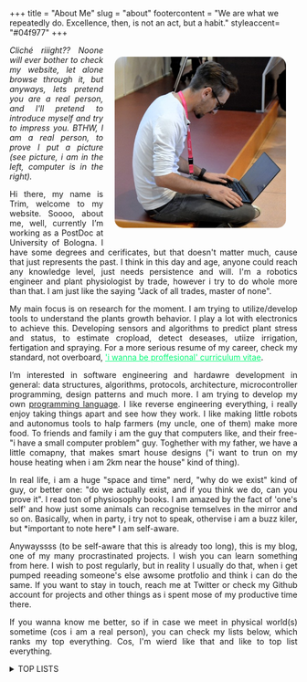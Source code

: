 +++
title = "About Me"
slug = "about"
footercontent = "We are what we repeatedly do. Excellence, then, is not an act, but a habit."
styleaccent= "#04f977"
+++

<img align="right" src="/images/profile_04.jpg" width="300" height="300" style="margin: 20px; border-radius: 5%;">

<p align="justify"><i>
Cliché riiight?? Noone will ever bother to check my website, let alone browse through it, but anyways, lets pretend you are a real person, and I'll pretend to introduce myself and try to impress you. BTHW, I am a real person, to prove I put a picture (see picture, i am in the left, computer is in the right).
</i></p>


<p align="justify">
Hi there, my name is Trim, welcome to my website. Soooo, about me, well, currently I’m working as a PostDoc at University of Bologna. I have some degrees and cerificates, but that doesn't matter much, cause that just represents the past. I think in this day and age, anyone could reach any knowledge level, just needs persistence and will. I'm a robotics engineer and plant physiologist by trade, however i try to do whole more than that. I am just like the saying "Jack of all trades, master of none".
<p align="justify">
My main focus is on research for the moment. I am trying to utilize/develop tools to understand the plants growth behavior. I play a lot with electronics to achieve this. Developing sensors and algorithms to predict plant stress and status, to estimate cropload, detect deseases, utiize irrigation, fertigation and spraying. For a more serious resume of my career, check my standard, not overboard, <a href="https://bresilla.com/resume/resume" style="color: #04f977;">'i wanna be proffesional' curriculum vitae</a>. 
</p>
<p align="justify">
I’m interested in software engineering and hardawre development in general: data structures, algorithms, protocols, architecture, microcontroller programming, design patterns and much more. I am trying to develop my own <a href="https://follang.org">programming language</a>. I like reverse engineering everything, i really enjoy taking things apart and see how they work. I like making little robots and autonomus tools to halp farmers (my uncle, one of them) make more food. To friends and family i am the guy that computers like, and their free- "i have a small computer problem" guy. Toghether with my father, we have a little comapny, that makes smart house designs ("i want to trun on my house heating when i am 2km near the house" kind of thing).
</p>

<p align="justify">
In real life, i am a huge "space and time" nerd, "why do we exist" kind of guy, or better one: "do we actually exist, and if you think we do, can you prove it". I read ton of physiosophy books. I am amazed by the fact of 'one's self' and how just some animals can recognise temselves in the mirror and so on. Basically, when in party, i try not to speak, othervise i am a buzz kiler, but *important to note here* I am self-aware.
</p>
<!-- <img align="left" src="/images/profile_04.jpg" width="300" height="300" style="margin: 20px; border-radius: 5%;"> -->

<p align="justify">
Anywayssss (to be self-aware that this is already too long), this is my blog, one of my many procrastinated projects. I wish you can learn something from here. I wish to post regularly, but in reality I usually do that, when i get pumped reeading someone's else awsome protfolio and think i can do the same. If you want to stay in touch, reach me at Twitter or check my Github account for projects and other things as i spent mose of my productive time there.
</p>

<p align="justify">
If you wanna know me better, so if in case we meet in physical world(s) sometime (cos i am a real person), you can check my lists below, which ranks my top everything. Cos, I'm wierd like that and like to top list everything.
</p>

<details>
  <summary>TOP LISTS</summary>
<details>
  <summary>Programmng langauges</summary>

  - c++
  - rust
  - go
  - zig
  - nim
  - julia
  - c
  - assembly
  - d
  - python
  - haskell
  - c#
  - r
  - typescript
  - scala
  - swift
  - lua
  - matlab
  - java
  - kotlin

</details>
<details>
  <summary>Open source projects (that i would like one day to contribute)</summary>

  - Linux
  - LLVM project
  - QEMU/KVM
  - LXC/Docker
  - ROS (Robotics Operating System)
  - OpenBSD
  - VSCode and LSP (language server protocol)
  - Godot engine / Unreal engine
  - Pytorch / Tensorflow
  - NixOS / Nix-Shell
  - Radare2
  - Capstone / Keystone
  - Linux From Scratch

</details>
<details>
  <summary>Movies</summary>

  - Matrix
  - Inception
  - Startrek
  - Tron
  - Back to the Future
  - Ghost in the Shell
  - Lucy
  - Terminator
  - Valerian
  - Minority Report
  - 2001:A Space Odyssey
  - Blade Runner
  - Edge of Tomorrow
  - Looper
  - Total Recall

</details>
<details>
  <summary>TV-Shwos</summary>

  - Westworld
  - Dragonball
  - Mr. Robot
  - Fringe
  - Stargate
  - Sens8
  - Dr. Who
  - Expanse
  - X-Files
  - Lost
  - Falling Skies
  - Flash forward
  - The event
  - Halt and catch fire

</details>
<details>
<summary>Books</summary>

  - Algorithm
  - Bermuda
  - Divide
  - Selected
  - Becoming human
  - Linked
  - Wastelands
  - The Blst
  - Resurgence
  - Parallel Shift
  - Glitches

</details>
<details>
  <summary>Comics</summary>

  - Flash
  - Batman
  - Superman
  - Cyborg
  - Wonder Woman
  - Green Lantern
  - Zatana
  - Martian Manhunter
  - Starfire
  - Aquaman
  - Arrow
  - Canary
  - Raven
  - Manhattan

</details>
<details>
  <summary>Games</summary>

  - Cyberpunk
  - Mass Effect
  - Star Citizen
  - Quantum Break
  - DeuxEx
  - Halo
  - Titanfall
  - Destiny
  - Portal
  - Call of duty
  - Syndicate
  - Division
  - XCOM
  - Crysis
  - Dishonored

</details>
<details>
  <summary>Companies</summary>

  - Github
  - Redhat
  - Cannonical
  - Dell
  - Microsoft
  - Suse
  - Intel
  - Google
  - Tesla
  - Nvidia
  - HP
  - Apple
  - Autodesk
  - Qualcoomm
  - AMD

</details>
<details>
  <summary>Organisations</summary>

  - Gnome
  - KDE
  - FSF (Free Software Foundation)

</details>
</details>

<!-- <hr size="1" width="50%"> -->
